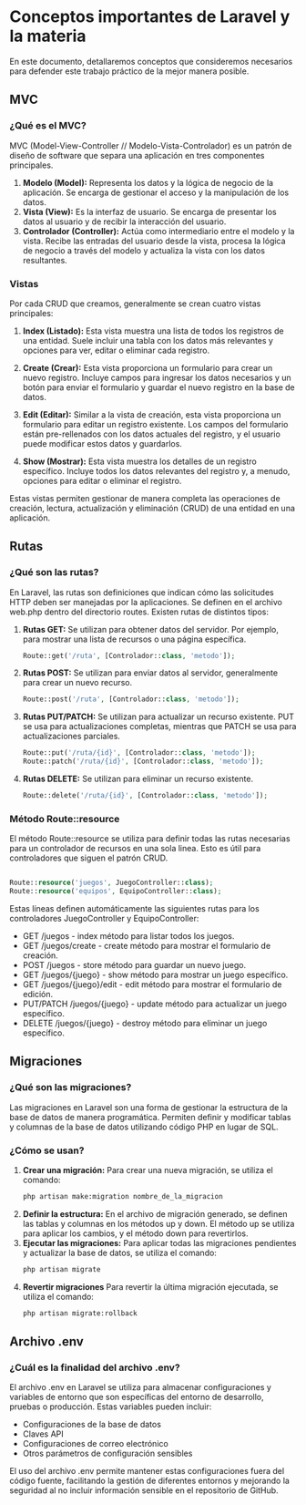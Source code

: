 # Conceptos importantes de Laravel y la materia
En este documento, detallaremos conceptos que consideremos necesarios para defender este trabajo práctico de la mejor manera posible.

## MVC
### ¿Qué es el MVC?

MVC (Model-View-Controller // Modelo-Vista-Controlador) es un patrón de diseño de software que separa una aplicación en tres componentes principales.

1. **Modelo (Model):** 
   Representa los datos y la lógica de negocio de la aplicación. Se encarga de gestionar el acceso y la manipulación de los datos.
2. **Vista (View):**
   Es la interfaz de usuario. Se encarga de presentar los datos al usuario y de recibir la interacción del usuario.
3. **Controlador (Controller):**
   Actúa como intermediario entre el modelo y la vista. Recibe las entradas del usuario desde la vista, procesa la lógica de negocio a través del modelo y actualiza la vista con los datos resultantes.

### Vistas
Por cada CRUD que creamos, generalmente se crean cuatro vistas principales:

1. **Index (Listado):**
   Esta vista muestra una lista de todos los registros de una entidad. Suele incluir una tabla con los datos más relevantes y opciones para ver, editar o eliminar cada registro.

2. **Create (Crear):**
   Esta vista proporciona un formulario para crear un nuevo registro. Incluye campos para ingresar los datos necesarios y un botón para enviar el formulario y guardar el nuevo registro en la base de datos.

3. **Edit (Editar):**
   Similar a la vista de creación, esta vista proporciona un formulario para editar un registro existente. Los campos del formulario están pre-rellenados con los datos actuales del registro, y el usuario puede modificar estos datos y guardarlos.

4. **Show (Mostrar):**
   Esta vista muestra los detalles de un registro específico. Incluye todos los datos relevantes del registro y, a menudo, opciones para editar o eliminar el registro.

Estas vistas permiten gestionar de manera completa las operaciones de creación, lectura, actualización y eliminación (CRUD) de una entidad en una aplicación.

## Rutas
### ¿Qué son las rutas?
En Laravel, las rutas son definiciones que indican cómo las solicitudes HTTP deben ser manejadas por la aplicaciones. Se definen en el archivo web.php dentro del directorio routes.
Existen rutas de distintos tipos:


1. **Rutas GET:**
   Se utilizan para obtener datos del servidor. Por ejemplo, para mostrar una lista de recursos o una página específica.
   ```php
   Route::get('/ruta', [Controlador::class, 'metodo']);
   ```
2. **Rutas POST:**
   Se utilizan para enviar datos al servidor, generalmente para crear un nuevo recurso.

   ```php
   Route::post('/ruta', [Controlador::class, 'metodo']);
   ```
3. **Rutas PUT/PATCH:**
   Se utilizan para actualizar un recurso existente. PUT se usa para actualizaciones completas, mientras que PATCH se usa para actualizaciones parciales.
   ```php
   Route::put('/ruta/{id}', [Controlador::class, 'metodo']);
   Route::patch('/ruta/{id}', [Controlador::class, 'metodo']);
   ```
4. **Rutas DELETE:**
   Se utilizan para eliminar un recurso existente.
   ```php
   Route::delete('/ruta/{id}', [Controlador::class, 'metodo']);
   ```

### Método Route::resource
El método Route::resource se utiliza para definir todas las rutas necesarias para un controlador de recursos en una sola linea. Esto es útil para controladores que siguen el patrón CRUD.

```php

Route::resource('juegos', JuegoController::class);
Route::resource('equipos', EquipoController::class);
```

Estas líneas definen automáticamente las siguientes rutas para los controladores JuegoController y EquipoController:

- GET /juegos - index método para listar todos los juegos.
- GET /juegos/create - create método para mostrar el formulario de creación.
- POST /juegos - store método para guardar un nuevo juego.
- GET /juegos/{juego} - show método para mostrar un juego específico.
- GET /juegos/{juego}/edit - edit método para mostrar el formulario de edición.
- PUT/PATCH /juegos/{juego} - update método para actualizar un juego específico.
- DELETE /juegos/{juego} - destroy método para eliminar un juego específico.



## Migraciones
### ¿Qué son las migraciones?

Las migraciones en Laravel son una forma de gestionar la estructura de la base de datos de manera programática. Permiten definir y modificar tablas y columnas de la base de datos utilizando código PHP en lugar de SQL.

### ¿Cómo se usan?

1. **Crear una migración:**
   Para crear una nueva migración, se utiliza el comando:
   ```sh
   php artisan make:migration nombre_de_la_migracion
    ```
2. **Definir la estructura:**
   En el archivo de migración generado, se definen las tablas y columnas en los métodos up y down. El método up se utiliza para aplicar los cambios, y el método down para revertirlos.
3. **Ejecutar las migraciones:**
   Para aplicar todas las migraciones pendientes y actualizar la base de datos, se utiliza el comando:
   ```sh
   php artisan migrate
   ```
4. **Revertir migraciones**
   Para revertir la última migración ejecutada, se utiliza el comando:
   ```sh
   php artisan migrate:rollback
   ```

## Archivo .env
### ¿Cuál es la finalidad del archivo .env?

El archivo .env en Laravel se utiliza para almacenar configuraciones y variables de entorno que son específicas del entorno de desarrollo, pruebas o producción. Estas variables pueden incluir:

- Configuraciones de la base de datos
- Claves API
- Configuraciones de correo electrónico
- Otros parámetros de configuración sensibles

El uso del archivo .env permite mantener estas configuraciones fuera del código fuente, facilitando la gestión de diferentes entornos y mejorando la seguridad al no incluir información sensible en el repositorio de GitHub.